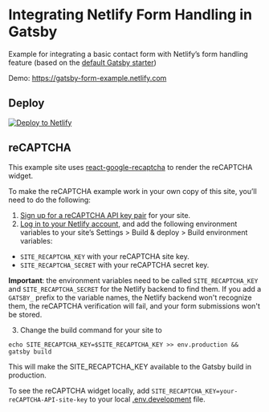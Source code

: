 # Integrating Netlify Form Handling in Gatsby

Example for integrating a basic contact form with Netlify’s form handling feature (based on the [default Gatsby starter](https://github.com/gatsbyjs/gatsby-starter-default))

Demo: https://gatsby-form-example.netlify.com

## Deploy

[![Deploy to Netlify](https://www.netlify.com/img/deploy/button.svg)](https://app.netlify.com/start/deploy?repository=https://github.com/imorente/gatsby-netlify-form-example)

## reCAPTCHA

This example site uses [react-google-recaptcha](https://github.com/dozoisch/react-google-recaptcha) to render the reCAPTCHA widget.

To make the reCAPTCHA example work in your own copy of this site, you’ll need to do the following:
1. [Sign up for a reCAPTCHA API key pair](http://www.google.com/recaptcha/admin) for your site.
2. [Log in to your Netlify account](https://app.netlify.com), and add the following
environment variables to your site’s Settings > Build & deploy > Build environment variables:
  - `SITE_RECAPTCHA_KEY` with your reCAPTCHA site key.
  - `SITE_RECAPTCHA_SECRET` with your reCAPTCHA secret key.

**Important**: the environment variables need to be called `SITE_RECAPTCHA_KEY` and `SITE_RECAPTCHA_SECRET` for the Netlify backend to find them. If you add a `GATSBY_` prefix to the variable names, the Netlify backend won't recognize them, the reCAPTCHA verification will fail, and your form submissions won't be stored.

3. Change the build command for your site to
```
echo SITE_RECAPTCHA_KEY=$SITE_RECAPTCHA_KEY >> env.production && gatsby build
```
This will make the SITE_RECAPTCHA_KEY available to the Gatsby build in production.

To see the reCAPTCHA widget locally, add `SITE_RECAPTCHA_KEY=your-reCAPTCHA-API-site-key`
to your local [.env.development](https://www.gatsbyjs.org/docs/environment-variables/) file.
